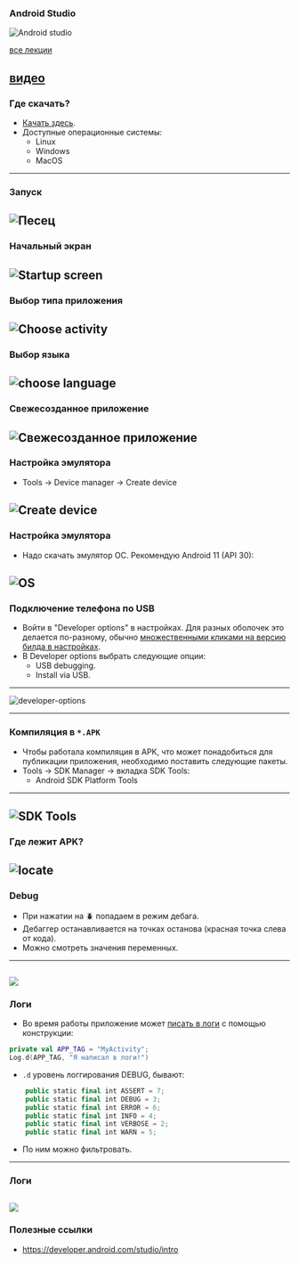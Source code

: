 ### Android Studio

![Android studio](assets/android-studio/logo.png)

[все лекции](https://github.com/dmitryweiner/android-lectures/blob/master/README.md)

[видео]()
---

### Где скачать?
* [Качать здесь](https://developer.android.com/studio#downloads).
* Доступные операционные системы:
  * Linux
  * Windows
  * MacOS
---
  
### Запуск
![Песец](assets/android-studio/startup.png)
---

### Начальный экран
![Startup screen](assets/android-studio/startup-2.png)
---

### Выбор типа приложения
![Choose activity](assets/android-studio/choose-activity.png)
---

### Выбор языка
![choose language](assets/android-studio/choose-language.png)
---

### Свежесозданное приложение
![Свежесозданное приложение](assets/android-studio/app.png)
---

### Настройка эмулятора
* Tools -> Device manager -> Create device

![Create device](assets/android-studio/device.png)
---

### Настройка эмулятора
* Надо скачать эмулятор ОС. Рекомендую Android 11 (API 30):

![OS](assets/android-studio/os.png)
---

### Подключение телефона по USB
* Войти в "Developer options" в настройках. Для разных оболочек это делается по-разному,
обычно [множественными кликами на версию билда в настройках](https://www.digitaltrends.com/mobile/how-to-get-developer-options-on-android/).
* В Developer options выбрать следующие опции:
  * USB debugging.
  * Install via USB.
---
  
![developer-options](assets/android-studio/developer-options.png)

---

### Компиляция в `*.APK`
* Чтобы работала компиляция в APK, что может понадобиться для публикации приложения,
необходимо поставить следующие пакеты.
* Tools -> SDK Manager -> вкладка SDK Tools:
  * Android SDK Platform Tools
---

![SDK Tools](assets/android-studio/sdk.png)
---

### Где лежит APK?
![locate](assets/android-studio/locate.png)
---

### Debug
* При нажатии на 🪲 попадаем в режим дебага.
* Дебаггер останавливается на точках останова (красная точка слева от кода).
* Можно смотреть значения переменных.
---

![](assets/android-studio/debug.png)
---

### Логи
* Во время работы приложение может [писать в логи](https://developer.android.com/reference/android/util/Log)
  с помощью конструкции:
```kotlin
private val APP_TAG = "MyActivity";
Log.d(APP_TAG, "Я написал в логи!")
```
* `.d` уровень логгирования DEBUG, бывают:
```kotlin
    public static final int ASSERT = 7;
    public static final int DEBUG = 3;
    public static final int ERROR = 6;
    public static final int INFO = 4;
    public static final int VERBOSE = 2;
    public static final int WARN = 5;
```
* По ним можно фильтровать.
---

### Логи
![](assets/android-studio/logs.png)
---

### Полезные ссылки
* https://developer.android.com/studio/intro
